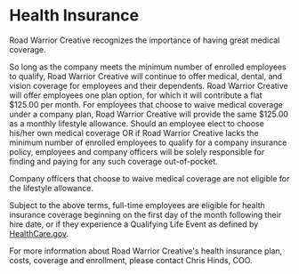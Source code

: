 # Health Insurance

Road Warrior Creative recognizes the importance of having great medical coverage.

So long as the company meets the minimum number of enrolled employees to qualify, Road Warrior Creative will continue to offer medical, dental, and vision coverage for employees and their dependents. Road Warrior Creative will offer employees one plan option, for which it will contribute a flat $125.00 per month. For employees that choose to waive medical coverage under a company plan, Road Warrior Creative will provide the same $125.00 as a monthly lifestyle allowance. Should an employee elect to choose his/her own medical coverage OR if Road Warrior Creative lacks the minimum number of enrolled employees to qualify for a company insurance policy, employees and company officers will be solely responsible for finding and paying for any such coverage out-of-pocket. 

Company officers that choose to waive medical coverage are not eligible for the lifestyle allowance.

Subject to the above terms, full-time employees are eligible for health insurance coverage beginning on the first day of the month following their hire date, or if they experience a Qualifying Life Event as defined by [HealthCare.gov](https://www.healthcare.gov/glossary/qualifying-life-event/). 

For more information about Road Warrior Creative's health insurance plan, costs, coverage and enrollment, please contact Chris Hinds, COO.
